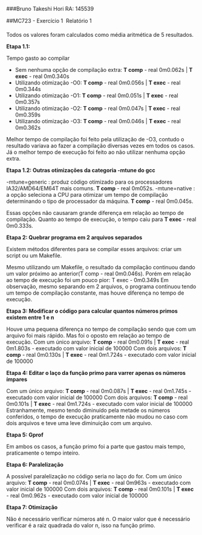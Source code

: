 ###Bruno Takeshi Hori RA: 145539

##MC723 - Exercício 1  Relatório 1

Todos os valores foram calculados como média aritmética de 5 resultados.

**Etapa 1.1:**

 Tempo gasto ao compilar 
- Sem nenhuma opção de compilação extra: **T comp** - real 0m0.062s | **T exec** - real 0m0.340s
- Utilizando otimização -O0: **T comp** - real 0m0.056s | **T exec** - real 0m0.344s
- Utilizando otimização -O1: **T comp** - real 0m0.051s | **T exec** - real 0m0.357s
- Utilizando otimização -O2: **T comp** - real 0m0.047s | **T exec** - real 0m0.359s
- Utilizando otimização -O3: **T comp** - real 0m0.046s | **T exec** - real 0m0.362s

Melhor tempo de compilação foi feito pela utilização de -O3, contudo o resultado variava ao fazer a compilação diversas vezes em todos os casos. 
Já o melhor tempo de execução foi feito ao não utilizar nenhuma opção extra.

**Etapa 1.2: Outras otimizações da categoria -mtune do gcc**

-mtune=generic : produz código otimizado para os processadores IA32/AMD64/EM64T mais comuns. **T comp** - real 0m052s.
-mtune=native : a opção seleciona a CPU para otimizar um tempo de compilação determinando o tipo de processador da máquina. **T comp** - real 0m0.045s.

Essas opções não causaram grande diferença em relação ao tempo de compilação. Quanto ao tempo de execução, o tempo caiu para **T exec** - real 0m0.333s.

**Etapa 2: Quebrar programa em 2 arquivos separados**

Existem métodos diferentes para se compilar esses arquivos: criar um script ou um Makefile.

Mesmo utilizando um Makefile, o resultado da compilação continuou dando um valor próximo ao anterior(T comp - real 0m0.046s). Porém em relação ao tempo de execução foi um pouco pior: T exec - 0m0.349s 
Em observação, mesmo separando em 2 arquivos, o programa continuou tendo um tempo de compilação constante, mas houve diferença no tempo de execução. 

**Etapa 3: Modificar o código para calcular quantos números primos existem entre 1 e n**

Houve uma pequena diferença no tempo de compilação sendo que com um arquivo foi mais rápido. Mas foi o oposto em relação ao tempo de execução.
Com um único arquivo: **T comp** - real 0m0.091s | **T exec** - real 0m1.803s - executado com valor inicial de 100000
Com dois arquivos: **T comp** - real 0m0.130s | **T exec** - real 0m1.724s - executado com valor inicial de 100000


**Etapa 4: Editar o laço da função primo para varrer apenas os números ímpares**

Com um único arquivo: **T comp** - real 0m0.087s | **T exec** - real 0m1.745s - executado com valor inicial de 100000
Com dois arquivos: **T comp** - real 0m0.101s | **T exec** - real 0m1.724s - executado com valor inicial de 100000
Estranhamente, mesmo tendo diminuído pela metade os números conferidos, o tempo de execução praticamente não mudou no caso com dois arquivos e teve uma leve diminuição com um arquivo.

**Etapa 5: Gprof**

Em ambos os casos, a função primo foi a parte que gastou mais tempo, praticamente o tempo inteiro.

**Etapa 6: Paralelização**

A possível paralelização no código seria no laço do for.
Com um único arquivo: **T comp** - real 0m0.074s | **T exec** - real 0m963s - executado com valor inicial de 100000
Com dois arquivos: **T comp** - real 0m0.101s | **T exec** - real 0m0.962s - executado com valor inicial de 100000

**Etapa 7: Otimização**

Não é necessário verificar números até n. O maior valor que é necessário verificar é a raiz quadrada do valor n, isso na função primo.
